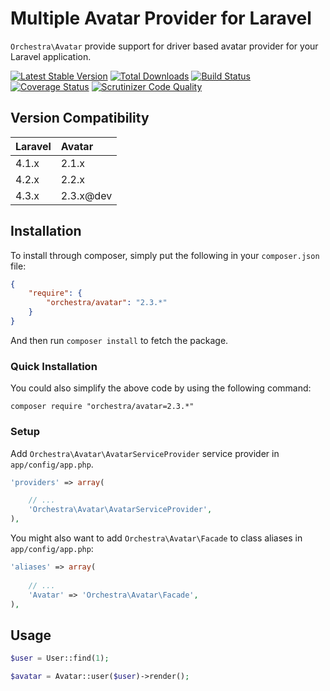 Multiple Avatar Provider for Laravel
==============

`Orchestra\Avatar` provide support for driver based avatar provider for your Laravel application.

[![Latest Stable Version](https://poser.pugx.org/orchestra/avatar/v/stable.png)](https://packagist.org/packages/orchestra/avatar) 
[![Total Downloads](https://poser.pugx.org/orchestra/avatar/downloads.png)](https://packagist.org/packages/orchestra/avatar) 
[![Build Status](https://travis-ci.org/orchestral/avatar.svg?branch=master)](https://travis-ci.org/orchestral/avatar) 
[![Coverage Status](https://coveralls.io/repos/orchestral/avatar/badge.png?branch=master)](https://coveralls.io/r/orchestral/avatar?branch=master) 
[![Scrutinizer Code Quality](https://scrutinizer-ci.com/g/orchestral/avatar/badges/quality-score.png?b=master)](https://scrutinizer-ci.com/g/orchestral/avatar/?branch=master) 

## Version Compatibility

Laravel  | Avatar
:--------|:---------
 4.1.x   | 2.1.x
 4.2.x   | 2.2.x
 4.3.x   | 2.3.x@dev

## Installation

To install through composer, simply put the following in your `composer.json` file:
 
```json
{
	"require": {
		"orchestra/avatar": "2.3.*"
	}	
}
```

And then run `composer install` to fetch the package.

### Quick Installation

You could also simplify the above code by using the following command:

```
composer require "orchestra/avatar=2.3.*"
```

### Setup

Add `Orchestra\Avatar\AvatarServiceProvider` service provider in `app/config/app.php`.

```php
'providers' => array(

	// ...
	'Orchestra\Avatar\AvatarServiceProvider',
),
```

You might also want to add `Orchestra\Avatar\Facade` to class aliases in `app/config/app.php`:

```php
'aliases' => array(
	
	// ...
	'Avatar' => 'Orchestra\Avatar\Facade',
),
```

## Usage

```php
$user = User::find(1);

$avatar = Avatar::user($user)->render();
```
